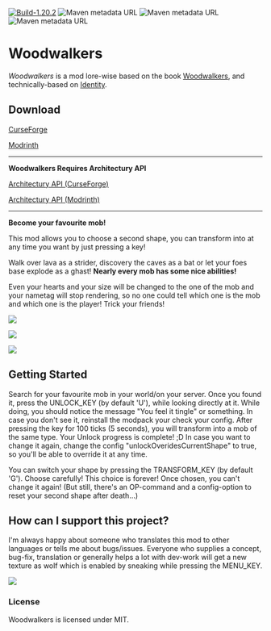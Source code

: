 [![Build-1.20.2](https://github.com/ToCraft/woodwalkers-mod/actions/workflows/gradle-1.20.2.yml/badge.svg)](https://github.com/ToCraft/woodwalkers-mod/actions/workflows/gradle-1.20.2.yml)
![Maven metadata URL](https://img.shields.io/maven-metadata/v?metadataUrl=https%3A%2F%2Ftocraft.ddns.net%2Fmaven%2Freleases%2Fdev%2Ftocraft%2Fwalkers%2Fmaven-metadata.xml&versionPrefix=1.20.2-common&label=Woodwalkers)
![Maven metadata URL](https://img.shields.io/maven-metadata/v?metadataUrl=https%3A%2F%2Ftocraft.ddns.net%2Fmaven%2Freleases%2Fdev%2Ftocraft%2Fwalkers%2Fmaven-metadata.xml&versionPrefix=1.20.2-forge&label=Woodwalkers)
![Maven metadata URL](https://img.shields.io/maven-metadata/v?metadataUrl=https%3A%2F%2Ftocraft.ddns.net%2Fmaven%2Freleases%2Fdev%2Ftocraft%2Fwalkers%2Fmaven-metadata.xml&versionPrefix=1.20.2-fabric&label=Woodwalkers)

# Woodwalkers

*Woodwalkers* is a mod lore-wise based on the book [Woodwalkers](https://www.katja-brandis.de/2016/05/11/woodwalkers/), and technically-based on [Identity](https://www.curseforge.com/minecraft/mc-mods/identity).

## Download

[CurseForge](https://curseforge.com/minecraft/mc-mods/woodwalkers)

[Modrinth](https://modrinth.com/mod/woodwalkers)

---

**Woodwalkers Requires Architectury API**

[Architectury API (CurseForge)](https://www.curseforge.com/minecraft/mc-mods/architectury-api)

[Architectury API (Modrinth)](https://modrinth.com/mod/architectury-api)

---

**Become your favourite mob!**

This mod allows you to choose a second shape, you can transform into at any time you want by just pressing a key!

Walk over lava as a strider, discovery the caves as a bat or let your foes base explode as a ghast!
**Nearly every mob has some nice abilities!**

Even your hearts and your size will be changed to the one of the mob and your nametag will stop rendering, so no one could tell which one is the mob and which one is the player! Trick your friends!

![](https://raw.githubusercontent.com/ToCraft/woodwalkers-mod/arch-1.20.1/assets/every_mob_is_possible.png)

![](https://raw.githubusercontent.com/ToCraft/woodwalkers-mod/arch-1.20.1/assets/use_abilities.png)

![](https://raw.githubusercontent.com/ToCraft/woodwalkers-mod/arch-1.20.1/assets/hide_everywhere_dont_die_with_less_lives.png)


## Getting Started

Search for your favourite mob in your world/on your server. Once you found it, press the UNLOCK_KEY (by default 'U'), while looking directly at it. While doing, you should notice the message "You feel it tingle" or something. In case you don't see it, reinstall the modpack your check your config. After pressing the key for 100 ticks (5 seconds), you will transform into a mob of the same type. Your Unlock progress is complete! ;D
In case you want to change it again, change the config "unlockOveridesCurrentShape" to true, so you'll be able to override it at any time.

You can switch your shape by pressing the TRANSFORM_KEY (by default 'G'). Choose carefully! This choice is forever! Once chosen, you can't change it again! (But still, there's an OP-command and a config-option to reset your second shape after death...) 

## How can I support this project?

I'm always happy about someone who translates this mod to other languages or tells me about bugs/issues.
Everyone who supplies a concept, bug-fix, translation or generally helps a lot with dev-work will get a new texture as wolf which is enabled by sneaking while pressing the MENU_KEY.

![](https://raw.githubusercontent.com/ToCraft/woodwalkers-mod/arch-1.20.1/assets/dark_dev_wolf_vs_normal_wolf.png)

### License

Woodwalkers is licensed under MIT. 
